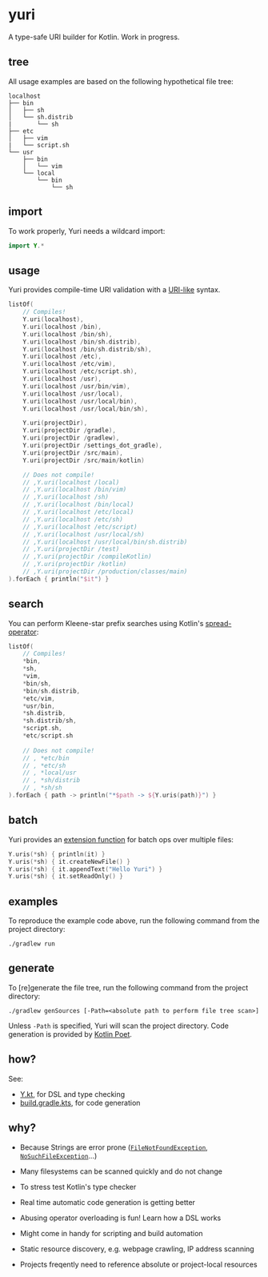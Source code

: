 # yuri

A type-safe URI builder for Kotlin. Work in progress.

## tree

All usage examples are based on the following hypothetical file tree:

```
localhost
├── bin
│   ├── sh
│   └── sh.distrib
|       └── sh
├── etc
│   ├── vim
|   └── script.sh
└── usr
    ├── bin
    │   └── vim
    └── local
        └── bin
            └── sh
```
## import

To work properly, Yuri needs a wildcard import:

```kotlin
import Y.*
```

## usage

Yuri provides compile-time URI validation with a [URI-like](https://en.wikipedia.org/wiki/Uniform_Resource_Identifier) syntax.

```kotlin
listOf(
    // Compiles!
    Y.uri(localhost),
    Y.uri(localhost /bin),
    Y.uri(localhost /bin/sh),
    Y.uri(localhost /bin/sh.distrib),
    Y.uri(localhost /bin/sh.distrib/sh),
    Y.uri(localhost /etc),
    Y.uri(localhost /etc/vim),
    Y.uri(localhost /etc/script.sh),
    Y.uri(localhost /usr),
    Y.uri(localhost /usr/bin/vim),
    Y.uri(localhost /usr/local),
    Y.uri(localhost /usr/local/bin),
    Y.uri(localhost /usr/local/bin/sh),

    Y.uri(projectDir),
    Y.uri(projectDir /gradle),
    Y.uri(projectDir /gradlew),
    Y.uri(projectDir /settings_dot_gradle),
    Y.uri(projectDir /src/main),
    Y.uri(projectDir /src/main/kotlin)

    // Does not compile!
    // ,Y.uri(localhost /local)
    // ,Y.uri(localhost /bin/vim)
    // ,Y.uri(localhost /sh)
    // ,Y.uri(localhost /bin/local)
    // ,Y.uri(localhost /etc/local)
    // ,Y.uri(localhost /etc/sh)
    // ,Y.uri(localhost /etc/script)
    // ,Y.uri(localhost /usr/local/sh)
    // ,Y.uri(localhost /usr/local/bin/sh.distrib)
    // ,Y.uri(projectDir /test)
    // ,Y.uri(projectDir /compileKotlin)
    // ,Y.uri(projectDir /kotlin)
    // ,Y.uri(projectDir /production/classes/main)
).forEach { println("$it") }
```

## search

You can perform Kleene-star prefix searches using Kotlin's [spread-operator](https://kotlinlang.org/docs/reference/functions.html#variable-number-of-arguments-varargs):

```kotlin
listOf(
    // Compiles!
    *bin,
    *sh,
    *vim,
    *bin/sh,
    *bin/sh.distrib,
    *etc/vim,
    *usr/bin,
    *sh.distrib,
    *sh.distrib/sh,
    *script.sh,
    *etc/script.sh
    
    // Does not compile!
    // , *etc/bin
    // , *etc/sh
    // , *local/usr
    // , *sh/distrib
    // , *sh/sh
).forEach { path -> println("*$path -> ${Y.uris(path)}") }
```

## batch

Yuri provides an [extension function](https://kotlinlang.org/docs/reference/extensions.html#extension-functions) for batch ops over multiple files:

```kotlin
Y.uris(*sh) { println(it) }
Y.uris(*sh) { it.createNewFile() }
Y.uris(*sh) { it.appendText("Hello Yuri") }
Y.uris(*sh) { it.setReadOnly() }
```

## examples

To reproduce the example code above, run the following command from the project directory:

```
./gradlew run
```

## generate

To [re]generate the file tree, run the following command from the project directory:

```
./gradlew genSources [-Path=<absolute path to perform file tree scan>]
```

Unless `-Path` is specified, Yuri will scan the project directory. Code generation is provided by [Kotlin Poet](https://github.com/square/kotlinpoet).

## how?

See:

* [Y.kt](src/main/kotlin/Y.kt), for DSL and type checking
* [build.gradle.kts](build.gradle.kts), for code generation

## why?

- Because Strings are error prone ([`FileNotFoundException`](https://docs.oracle.com/javase/7/docs/api/java/io/FileNotFoundException.html), [`NoSuchFileException`](https://docs.oracle.com/javase/7/docs/api/java/nio/file/NoSuchFileException.html)...)

- Many filesystems can be scanned quickly and do not change

- To stress test Kotlin's type checker

- Real time automatic code generation is getting better

- Abusing operator overloading is fun! Learn how a DSL works

- Might come in handy for scripting and build automation

- Static resource discovery, e.g. webpage crawling, IP address scanning

- Projects freqently need to reference absolute or project-local resources
